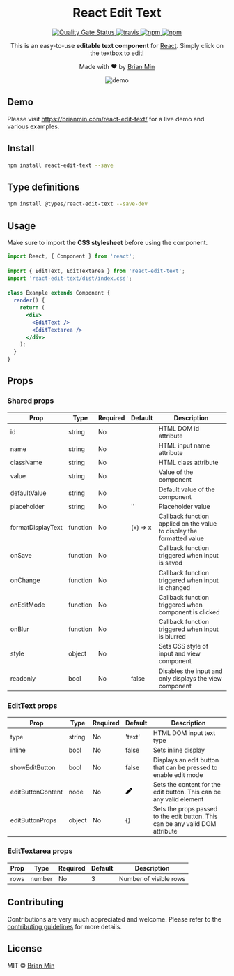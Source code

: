 <h1 align="center">React Edit Text</h1>

<p align="center">
    <a href="https://sonarcloud.io/dashboard?id=bymi15_react-edit-text">
        <img src="https://sonarcloud.io/api/project_badges/measure?project=bymi15_react-edit-text&metric=alert_status" alt="Quality Gate Status" />
    </a>
    <a href="https://travis-ci.com/github/bymi15/react-edit-text">
        <img src="https://api.travis-ci.com/bymi15/react-edit-text.svg?branch=main" alt="travis" />
    </a>
    <a href="https://www.npmjs.com/package/react-edit-text">
        <img src="https://img.shields.io/npm/v/react-edit-text?color=brightgreen&style=flat-squaret" alt="npm" />
    </a>
    <a href="https://www.npmjs.com/package/react-edit-text">
        <img src="https://img.shields.io/npm/dt/react-edit-text.svg?color=brightgreen&style=flat-squaret" alt="npm" />
    </a>
</p>

<p align="center">This is an easy-to-use <b>editable text component</b> for <a href="https://reactjs.org/">React</a>. Simply click on the textbox to edit!</p>

<p align="center">Made with <span role="img" aria-label="love">❤️</span> by <a href="https://github.com/bymi15">Brian Min</a></p>

<p align="center">
	<img alt="demo" src="https://raw.githubusercontent.com/bymi15/react-edit-text/main/demo.gif"/>
</p>

## Demo

Please visit https://brianmin.com/react-edit-text/ for a live demo and various examples.

## Install

```bash
npm install react-edit-text --save
```

## Type definitions

```bash
npm install @types/react-edit-text --save-dev
```

## Usage

Make sure to import the <b>CSS stylesheet</b> before using the component.

```jsx
import React, { Component } from 'react';

import { EditText, EditTextarea } from 'react-edit-text';
import 'react-edit-text/dist/index.css';

class Example extends Component {
  render() {
    return (
      <div>
        <EditText />
        <EditTextarea />
      </div>
    );
  }
}
```

## Props

### Shared props

| Prop              | Type     | Required | Default  | Description                                                           |
| ----------------- | -------- | -------- | -------- | --------------------------------------------------------------------- |
| id                | string   | No       |          | HTML DOM id attribute                                                 |
| name              | string   | No       |          | HTML input name attribute                                             |
| className         | string   | No       |          | HTML class attribute                                                  |
| value             | string   | No       |          | Value of the component                                                |
| defaultValue      | string   | No       |          | Default value of the component                                        |
| placeholder       | string   | No       | ''       | Placeholder value                                                     |
| formatDisplayText | function | No       | (x) => x | Callback function applied on the value to display the formatted value |
| onSave            | function | No       |          | Callback function triggered when input is saved                       |
| onChange          | function | No       |          | Callback function triggered when input is changed                     |
| onEditMode        | function | No       |          | Callback function triggered when component is clicked                 |
| onBlur            | function | No       |          | Callback function triggered when input is blurred                     |
| style             | object   | No       |          | Sets CSS style of input and view component                            |
| readonly          | bool     | No       | false    | Disables the input and only displays the view component               |

### EditText props

| Prop              | Type   | Required | Default                                                              | Description                                                                   |
| ----------------- | ------ | -------- | -------------------------------------------------------------------- | ----------------------------------------------------------------------------- |
| type              | string | No       | 'text'                                                               | HTML DOM input text type                                                      |
| inline            | bool   | No       | false                                                                | Sets inline display                                                           |
| showEditButton    | bool   | No       | false                                                                | Displays an edit button that can be pressed to enable edit mode               |
| editButtonContent | node   | No       | <img src="./assets/images/editIcon.png" alt="editIcon" width="15" /> | Sets the content for the edit button. This can be any valid element           |
| editButtonProps   | object | No       | {}                                                                   | Sets the props passed to the edit button. This can be any valid DOM attribute |

### EditTextarea props

| Prop | Type   | Required | Default | Description            |
| ---- | ------ | -------- | ------- | ---------------------- |
| rows | number | No       | 3       | Number of visible rows |

## Contributing

Contributions are very much appreciated and welcome.
Please refer to the [contributing guidelines](https://github.com/bymi15/react-edit-text/blob/main/CONTRIBUTING.md) for more details.

## License

MIT © [Brian Min](https://github.com/bymi15)
